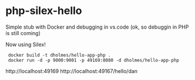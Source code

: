 # php-silex-hello
Simple stub with Docker and debugging in vs.code (ok, so debuggin in PHP is still coming)

Now using Silex!

```
 docker build -t dholmes/hello-app-php .
 docker run -d -p 9000:9001 -p 49169:8080 -d dholmes/hello-app-php
 ```

 http://localhost:49169
 http://localhost:49167/hello/dan

